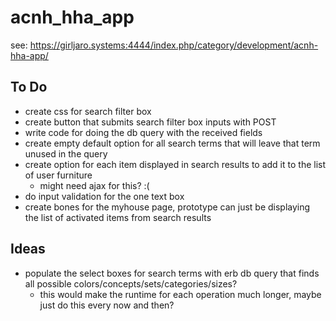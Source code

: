 # acnh_hha_app

see: https://girljaro.systems:4444/index.php/category/development/acnh-hha-app/

## To Do
* create css for search filter box
* create button that submits search filter box inputs with POST
* write code for doing the db query with the received fields
* create empty default option for all search terms that will leave that term unused in the query
* create option for each item displayed in search results to add it to the list of user furniture
  * might need ajax for this? :(
* do input validation for the one text box
* create bones for the myhouse page, prototype can just be displaying the list of activated items from search results

## Ideas
* populate the select boxes for search terms with erb db query that finds all possible colors/concepts/sets/categories/sizes? 
  * this would make the runtime for each operation much longer, maybe just do this every now and then?
